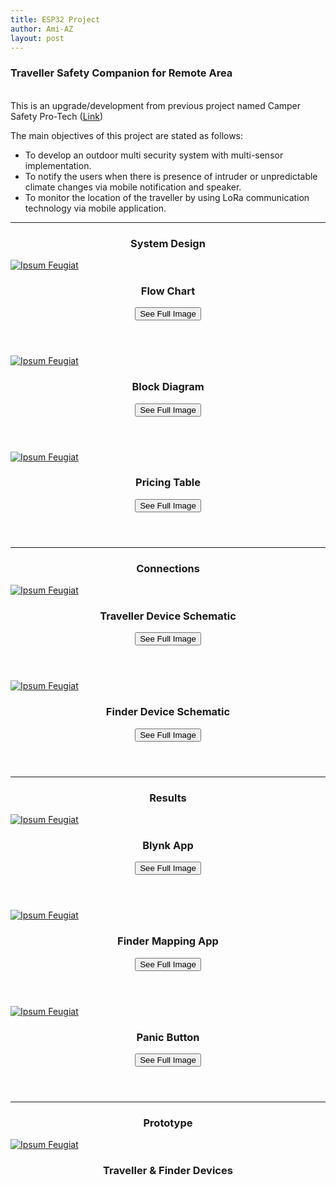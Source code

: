 ```yaml
---
title: ESP32 Project
author: Ami-AZ
layout: post
---
```

<h3>Traveller Safety Companion for Remote Area</h3>

<br> This is an upgrade/development from previous project named Camper Safety Pro-Tech (<a href="https://ami-az.github.io/2019/12/10/arduinoproject.html"><u>Link</u></a>)

The main objectives of this project are stated as follows:
- To develop an outdoor multi security system with multi-sensor implementation.
- To notify the users when there is presence of intruder or unpredictable climate changes via mobile notification and speaker.
- To monitor the location of the traveller by using LoRa communication technology via mobile application.
<hr />

<h3 align="center">System Design</h3>
<div class="row">
<div class="4u 12u$(mobile)">
      <div class="item">
        <a href="#" class="image fit"><img src="{{ 'assets/images/esp32project/systemdesign2.png' style="width:200px;height:250px;" | relative_url }}" alt="Ipsum Feugiat" /></a>
        <header>
          <h3>Flow Chart</h3>
          <button class="btn btn-success" onclick=" window.open('https://ami-az.github.io/assets/images/esp32project/systemdesign2.png','_blank')">See Full Image</button>
        </header>       
  </div>
</div>
      
  <div class="4u 12u$(mobile)">
      <div class="item">
        <a href="#" class="image fit"><img src="{{ 'assets/images/esp32project/travellerblockdiagram.png' style="width:200px;height:250px;" | relative_url }}" alt="Ipsum Feugiat" /></a>
        <header>
          <h3>Block Diagram</h3>
          <button class="btn btn-success" onclick=" window.open('https://ami-az.github.io/assets/images/travellerblockdiagram.png','_blank')">See Full Image</button>
        </header>
  </div>
</div>
<div class="4u 12u$(mobile)">
      <div class="item">
        <a href="#" class="image fit"><img src="{{ 'assets/images/esp32project/pricetable2.png' | relative_url }}" alt="Ipsum Feugiat" /></a>
        <header>
          <h3>Pricing Table</h3>
          <button class="btn btn-success" onclick=" window.open('https://ami-az.github.io/assets/images/esp32project/pricetable2.png','_blank')">See Full Image</button>
        </header>
  </div>
</div>  
</div> 
<hr />

  <h3 align="center">Connections</h3>
<div class="row">    
 <div class="4u 12u$(mobile)">
      <div class="item">
        <a href="#" class="image fit"><img src="{{ 'assets/images/esp32project/travellerschematic.png' | relative_url }}" alt="Ipsum Feugiat" /></a>
        <header>
          <h3>Traveller Device Schematic</h3>
          <button class="btn btn-success" onclick=" window.open('https://ami-az.github.io/assets/images/esp32project/travellerschematic.png','_blank')">See Full Image</button>
        </header>
  </div>
</div>
   
  <div class="4u 12u$(mobile)">
      <div class="item">
        <a href="#" class="image fit"><img src="{{ 'assets/images/esp32project/finderschematic.png' | relative_url }}" alt="Ipsum Feugiat" /></a>
        <header>
          <h3>Finder Device Schematic</h3>
          <button class="btn btn-success" onclick=" window.open('https://ami-az.github.io/assets/images/esp32project/finderschematic.png','_blank')">See Full Image</button>
        </header>
  </div>
</div>
</div>
  
<hr />
<h3 align="center">Results</h3>

<div class="row">
<div class="4u 12u$(mobile)">
      <div class="item">
        <a href="#" class="image fit"><img src="{{ 'assets/images/esp32project/blynktraveller.png' | relative_url }}" alt="Ipsum Feugiat" /></a>
        <header>
          <h3>Blynk App</h3>
          <button class="btn btn-success" onclick=" window.open('https://ami-az.github.io/assets/images/esp32project/blynktraveller.png','_blank')">See Full Image</button>
        </header>       
  </div>
</div>
      
  <div class="4u 12u$(mobile)">
      <div class="item">
        <a href="#" class="image fit"><img src="{{ 'assets/images/esp32project/mappingfinder.png' | relative_url }}" alt="Ipsum Feugiat" /></a>
        <header>
          <h3>Finder Mapping App</h3>
          <button class="btn btn-success" onclick=" window.open('https://ami-az.github.io/assets/images/esp32project/mappingfinder.png','_blank')">See Full Image</button>
        </header>
  </div>
</div>
      
 <div class="4u 12u$(mobile)">
      <div class="item">
        <a href="#" class="image fit"><img src="{{ 'assets/images/esp32project/panicbutton.png' | relative_url }}" alt="Ipsum Feugiat" /></a>
        <header>
          <h3>Panic Button</h3>
          <button class="btn btn-success" onclick=" window.open('https://ami-az.github.io/assets/images/esp32project/panicbutton.png','_blank')">See Full Image</button>
        </header>
  </div>
</div>
       </div>
       
<hr  />
<h3 align="center">Prototype</h3>

<div class="row">
<div class="4u 12u$(mobile)">
      <div class="item">
        <a href="#" class="image fit"><img src="{{ 'assets/images/esp32project/sizedimension.png' | relative_url }}" alt="Ipsum Feugiat" /></a>
        <header>
          <h3>Traveller & Finder Devices</h3>
        </header>
  </div>
</div>

